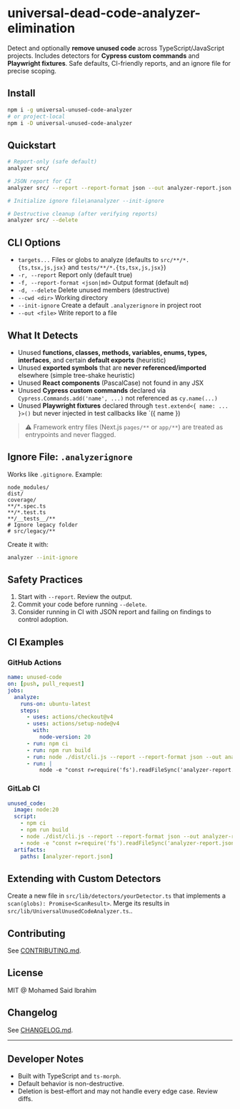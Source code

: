 # universal-dead-code-analyzer-elimination

Detect and optionally **remove unused code** across TypeScript/JavaScript projects. Includes detectors for **Cypress custom commands** and **Playwright fixtures**. Safe defaults, CI-friendly reports, and an ignore file for precise scoping.

## Install

```bash
npm i -g universal-unused-code-analyzer
# or project-local
npm i -D universal-unused-code-analyzer
```

## Quickstart

```bash
# Report-only (safe default)
analyzer src/

# JSON report for CI
analyzer src/ --report --report-format json --out analyzer-report.json

# Initialize ignore file\ananalyzer --init-ignore

# Destructive cleanup (after verifying reports)
analyzer src/ --delete
```

## CLI Options

- `targets...` Files or globs to analyze (defaults to `src/**/*.{ts,tsx,js,jsx}` and `tests/**/*.{ts,tsx,js,jsx}`)
- `-r, --report` Report only (default true)
- `-f, --report-format <json|md>` Output format (default `md`)
- `-d, --delete` Delete unused members (destructive)
- `--cwd <dir>` Working directory
- `--init-ignore` Create a default `.analyzerignore` in project root
- `--out <file>` Write report to a file

## What It Detects

- Unused **functions, classes, methods, variables, enums, types, interfaces**, and certain **default exports** (heuristic)
- Unused **exported symbols** that are **never referenced/imported** elsewhere (simple tree-shake heuristic)
- Unused **React components** (PascalCase) not found in any JSX
- Unused **Cypress custom commands** declared via `Cypress.Commands.add('name', ...)` not referenced as `cy.name(...)`
- Unused **Playwright fixtures** declared through `test.extend<{ name: ... }>()` but never injected in test callbacks like `({ name })

> ⚠ Framework entry files (Next.js `pages/**` or `app/**`) are treated as entrypoints and never flagged.

## Ignore File: `.analyzerignore`

Works like `.gitignore`. Example:

```gitignore
node_modules/
dist/
coverage/
**/*.spec.ts
**/*.test.ts
**/__tests__/**
# Ignore legacy folder
# src/legacy/**
```

Create it with:

```bash
analyzer --init-ignore
```

## Safety Practices

1. Start with `--report`. Review the output.
2. Commit your code before running `--delete`.
3. Consider running in CI with JSON report and failing on findings to control adoption.

## CI Examples

### GitHub Actions

```yaml
name: unused-code
on: [push, pull_request]
jobs:
  analyze:
    runs-on: ubuntu-latest
    steps:
      - uses: actions/checkout@v4
      - uses: actions/setup-node@v4
        with:
          node-version: 20
      - run: npm ci
      - run: npm run build
      - run: node ./dist/cli.js --report --report-format json --out analyzer-report.json
      - run: |
          node -e "const r=require('fs').readFileSync('analyzer-report.json','utf8'); const j=JSON.parse(r); if(j.summary.totalUnused>0){console.error('Unused code found');process.exit(1)}"
```

### GitLab CI

```yaml
unused_code:
  image: node:20
  script:
    - npm ci
    - npm run build
    - node ./dist/cli.js --report --report-format json --out analyzer-report.json
    - node -e "const r=require('fs').readFileSync('analyzer-report.json','utf8'); const j=JSON.parse(r); if(j.summary.totalUnused>0){console.error('Unused code found');process.exit(1)}"
  artifacts:
    paths: [analyzer-report.json]
```

## Extending with Custom Detectors

Create a new file in `src/lib/detectors/yourDetector.ts` that implements a `scan(globs): Promise<ScanResult>`. Merge its results in `src/lib/UniversalUnusedCodeAnalyzer.ts`..

## Contributing

See [CONTRIBUTING.md](./CONTRIBUTING.md).

## License

MIT @ Mohamed Said Ibrahim

## Changelog

See [CHANGELOG.md](./CHANGELOG.md).

---

## Developer Notes

- Built with TypeScript and `ts-morph`.
- Default behavior is non-destructive.
- Deletion is best-effort and may not handle every edge case. Review diffs.
